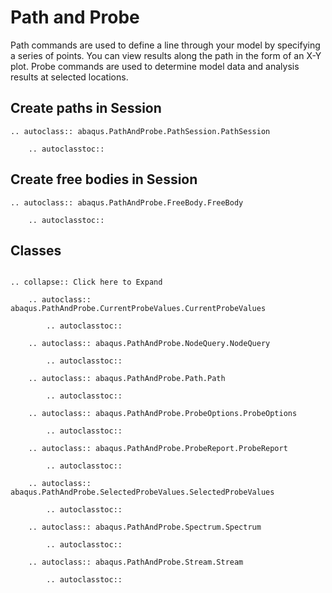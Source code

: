 # Path and Probe

Path commands are used to define a line through your model by specifying a series of points. You can view results along the path in the form of an X-Y plot. Probe commands are used to determine model data and analysis results at selected locations.

## Create paths in Session

```{eval-rst}
.. autoclass:: abaqus.PathAndProbe.PathSession.PathSession

    .. autoclasstoc::

```

## Create free bodies in Session

```{eval-rst}
.. autoclass:: abaqus.PathAndProbe.FreeBody.FreeBody

    .. autoclasstoc::
```

## Classes

```{eval-rst}

.. collapse:: Click here to Expand

    .. autoclass:: abaqus.PathAndProbe.CurrentProbeValues.CurrentProbeValues

        .. autoclasstoc::

    .. autoclass:: abaqus.PathAndProbe.NodeQuery.NodeQuery

        .. autoclasstoc::

    .. autoclass:: abaqus.PathAndProbe.Path.Path

        .. autoclasstoc::

    .. autoclass:: abaqus.PathAndProbe.ProbeOptions.ProbeOptions

        .. autoclasstoc::

    .. autoclass:: abaqus.PathAndProbe.ProbeReport.ProbeReport

        .. autoclasstoc::

    .. autoclass:: abaqus.PathAndProbe.SelectedProbeValues.SelectedProbeValues

        .. autoclasstoc::

    .. autoclass:: abaqus.PathAndProbe.Spectrum.Spectrum

        .. autoclasstoc::

    .. autoclass:: abaqus.PathAndProbe.Stream.Stream

        .. autoclasstoc::
```
